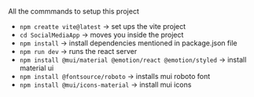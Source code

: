 All the commmands to setup this project
- `npm creatte vite@latest`   -> set ups the vite project
- `cd SocialMediaApp`    -> moves you inside the project
- `npm install`     -> install dependencies mentioned in package.json file
- `npm run dev`     -> runs the react server
-  `npm install @mui/material @emotion/react @emotion/styled` -> install material ui
- `npm install @fontsource/roboto` -> installs mui roboto font
- `npm install @mui/icons-material` -> install mui icons